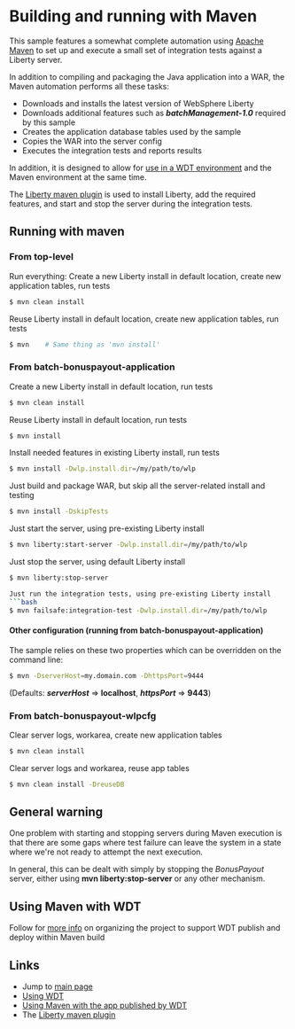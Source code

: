 # Building and running with Maven

This sample features a somewhat complete automation using [Apache Maven](http://maven.apache.org/) to set up and execute a small set of integration tests against a Liberty server.

In addition to compiling and packaging the Java application into a WAR, the Maven automation performs all these tasks:

- Downloads and installs the latest version of WebSphere Liberty
- Downloads additional features such as ***batchManagement-1.0*** required by this sample
- Creates the application database tables used by the sample
- Copies the WAR into the server config
- Executes the integration tests and reports results

In addition, it is designed to allow for [use in a WDT environment](/docs/Using-WDT.md) and the Maven environment at the same time.

The [Liberty maven plugin](https://github.com/WASdev/ci.maven) is used to install Liberty, add the required features, and start and stop the server during the integration tests.

## Running with maven

### From top-level

Run everything:  Create a new Liberty install in default location, create new application tables, run tests

```bash
$ mvn clean install
```

Reuse Liberty install in default location, create new application tables, run tests

```bash
$ mvn    # Same thing as 'mvn install'
```

### From batch-bonuspayout-application

Create a new Liberty install in default location, run tests
```bash
$ mvn clean install
```

Reuse Liberty install in default location, run tests
```bash
$ mvn install
```

Install needed features in existing Liberty install, run tests
```bash
$ mvn install -Dwlp.install.dir=/my/path/to/wlp
```

Just build and package WAR, but skip all the server-related install and testing
```bash
$ mvn install -DskipTests
```

Just start the server, using pre-existing Liberty install
```bash
$ mvn liberty:start-server -Dwlp.install.dir=/my/path/to/wlp
```

Just stop the server, using default Liberty install
```bash
$ mvn liberty:stop-server

Just run the integration tests, using pre-existing Liberty install
```bash
$ mvn failsafe:integration-test -Dwlp.install.dir=/my/path/to/wlp
```

#### Other configuration (running from batch-bonuspayout-application)

The sample relies on these two properties which can be overridden on the command line:

```bash
$ mvn -DserverHost=my.domain.com -DhttpsPort=9444 
```
(Defaults: ***serverHost*** => **localhost**, ***httpsPort*** => **9443**)

### From batch-bonuspayout-wlpcfg

Clear server logs, workarea, create new application tables

```bash
$ mvn clean install
```

Clear server logs and workarea, reuse app tables

```bash
$ mvn clean install -DreuseDB  
```
## General warning

One problem with starting and stopping servers during Maven execution is that there are some gaps where test failure can leave the system in a state where we're not ready to attempt the next execution.   

In general, this can be dealt with simply by stopping the *BonusPayout* server, either using **mvn liberty:stop-server** or any other mechanism.

## Using Maven with WDT

Follow for [more info](/docs/Using-Maven-With-WDT-Published-App.md) on organizing the project to support WDT publish and deploy within Maven build

## Links

* Jump to [main page](/README.md)
* [Using WDT](/docs/Using-WDT.md)
* [Using Maven with the app published by WDT](/docs/Using-Maven-With-WDT-Published-App.md)
* The [Liberty maven plugin](https://github.com/WASdev/ci.maven)

